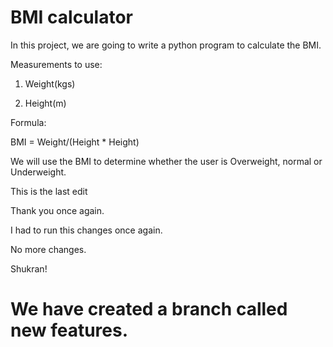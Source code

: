# BMI calculator

In this project, we are going to write a python program to calculate the BMI.

Measurements to use:

1. Weight(kgs)

2. Height(m)

Formula:

BMI = Weight/(Height * Height)


We will use the BMI to determine whether the user is Overweight, normal or Underweight.


This is the last edit


Thank you once again.

I had to run this changes once again. 



No more changes.


Shukran!

# We have created a branch called new features.
